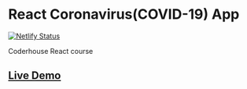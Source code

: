 # React Coronavirus(COVID-19) App 
[![Netlify Status](https://api.netlify.com/api/v1/badges/4723b569-f3cd-4ace-8e16-3968d7b026cd/deploy-status)](https://app.netlify.com/sites/coder-libre-mercado/deploys)

Coderhouse React course

## [Live Demo](https://coder-libre-mercado.netlify.app/)
